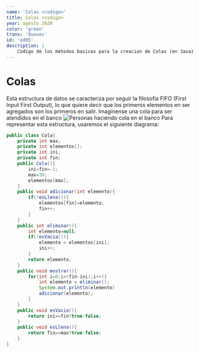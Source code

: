 ```yaml
---
name: 'Colas <codigo>'
title: Colas <codigo>
year: agosto 2020
color: 'green'
trans: 'Queues'
id: 'ed05'
description: |
    Codigo de los métodos basicos para la creacion de Colas (en Java)
---
```


# Colas
Esta estructura de datos se caracteriza por seguir la filosofia FIFO (First Input First Output), lo que quiere decir que los primeros elementos en ser agregados son los primeros en salir.
Imaginense una cola para ser atendidos en el banco
![Personas haciendo cola en el banco]()
Para representar esta estructura, usaremos el siguiente diagrama:

```java
public class Cola{
	private int max;
	private int elementos[];
	private int ini;
	private int fin;
	public Cola(){
		ini=fin=-1;
		max=30;
		elementos[max];
	}
	public void adicionar(int elemento){
		if(!esLlena()){
			elementos[fin]=elemento;
			fin++;
		}
	}
	public int eliminar(){
		int elemento=null;
		if(!esVacia()){
			elemento = elementos[ini];
			ini++;
		}
		return elemento;
	}
	public void mostrar(){
		for(int i=0;i<(fin-ini);i++){
			int elemento = eliminar();
			System.out.println(elemento)
			adicionar(elemento);
		}
	}
	public void esVacia(){
		return ini==fin?true:false;
	}
	public void esLlena(){
		return fin==max?true:false;
	}
}
```